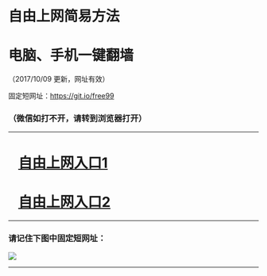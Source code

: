 ﻿# 自由上网简易方法

# 电脑、手机一键翻墙

（2017/10/09 更新，网址有效）

固定短网址：https://git.io/free99

### （微信如打不开，请转到浏览器打开）


***





# &nbsp;&nbsp; <a href="http://ft2901032499.fwq-tz-1001.info/fwqtz01.html?t=10090011244 " target="_blank">自由上网入口1</a>
# &nbsp;&nbsp; <a href="http://ft417524365.fwq-tz-1002.info/fwqtz02.html?t=10090013492 " target="_blank">自由上网入口2</a>
***

### 请记住下图中固定短网址：

<img src="https://s3-us-west-2.amazonaws.com/fwq-1001/yjfq-20170905okok.png" /> 


***

